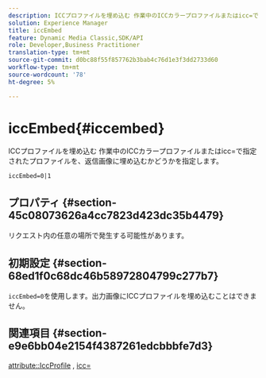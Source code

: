 ```yaml
---
description: ICCプロファイルを埋め込む 作業中のICCカラープロファイルまたはicc=で指定されたプロファイルを、返信画像に埋め込むかどうかを指定します。
solution: Experience Manager
title: iccEmbed
feature: Dynamic Media Classic,SDK/API
role: Developer,Business Practitioner
translation-type: tm+mt
source-git-commit: d0bc88f55f857762b3bab4c76d1e3f3dd2733d60
workflow-type: tm+mt
source-wordcount: '78'
ht-degree: 5%

---
```



# iccEmbed{#iccembed}

ICCプロファイルを埋め込む 作業中のICCカラープロファイルまたはicc=で指定されたプロファイルを、返信画像に埋め込むかどうかを指定します。

`iccEmbed=0|1`

## プロパティ {#section-45c08073626a4cc7823d423dc35b4479}

リクエスト内の任意の場所で発生する可能性があります。

## 初期設定 {#section-68ed1f0c68dc46b58972804799c277b7}

`iccEmbed=0`を使用します。出力画像にICCプロファイルを埋め込むことはできません。

## 関連項目 {#section-e9e6bb04e2154f4387261edcbbbfe7d3}

[attribute::IccProfile](../../../../../ir-api/material-cat/image-rendering-api-ref/c-ir-material-catalog/c-ir-attributes-reference/r-ir-iccprofilegray.md#reference-712f1d0dcca748df9aaf495681bb39e6) ,  [icc=](../../../../../ir-api/http-protocol/image-rendering-api-ref/c-ir-http-protocol-ref/c-ir-http-protocol-command-reference/r-ir-icc.md#reference-86a2fff3cef24982ad2063d977a16e06)
